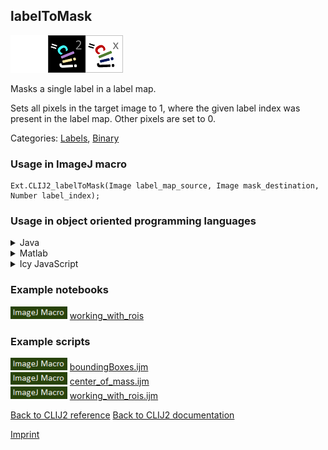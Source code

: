 ## labelToMask
<img src="images/mini_empty_logo.png"/><img src="images/mini_clij2_logo.png"/><img src="images/mini_clijx_logo.png"/>

Masks a single label in a label map. 

Sets all pixels in the target image to 1, where the given label index was present in the label map. Other pixels are set to 0.

Categories: [Labels](https://clij.github.io/clij2-docs/reference__label), [Binary](https://clij.github.io/clij2-docs/reference__binary)

### Usage in ImageJ macro
```
Ext.CLIJ2_labelToMask(Image label_map_source, Image mask_destination, Number label_index);
```


### Usage in object oriented programming languages



<details>

<summary>
Java
</summary>
<pre class="highlight">// init CLIJ and GPU
import net.haesleinhuepf.clij2.CLIJ2;
import net.haesleinhuepf.clij.clearcl.ClearCLBuffer;
CLIJ2 clij2 = CLIJ2.getInstance();

// get input parameters
ClearCLBuffer label_map_source = clij2.push(label_map_sourceImagePlus);
mask_destination = clij2.create(label_map_source);
float label_index = 1.0;
</pre>

<pre class="highlight">
// Execute operation on GPU
clij2.labelToMask(label_map_source, mask_destination, label_index);
</pre>

<pre class="highlight">
// show result
mask_destinationImagePlus = clij2.pull(mask_destination);
mask_destinationImagePlus.show();

// cleanup memory on GPU
clij2.release(label_map_source);
clij2.release(mask_destination);
</pre>

</details>



<details>

<summary>
Matlab
</summary>
<pre class="highlight">% init CLIJ and GPU
clij2 = init_clatlab();

% get input parameters
label_map_source = clij2.pushMat(label_map_source_matrix);
mask_destination = clij2.create(label_map_source);
label_index = 1.0;
</pre>

<pre class="highlight">
% Execute operation on GPU
clij2.labelToMask(label_map_source, mask_destination, label_index);
</pre>

<pre class="highlight">
% show result
mask_destination = clij2.pullMat(mask_destination)

% cleanup memory on GPU
clij2.release(label_map_source);
clij2.release(mask_destination);
</pre>

</details>



<details>

<summary>
Icy JavaScript
</summary>
<pre class="highlight">// init CLIJ and GPU
importClass(net.haesleinhuepf.clicy.CLICY);
importClass(Packages.icy.main.Icy);

clij2 = CLICY.getInstance();

// get input parameters
label_map_source_sequence = getSequence();
label_map_source = clij2.pushSequence(label_map_source_sequence);
mask_destination = clij2.create(label_map_source);
label_index = 1.0;
</pre>

<pre class="highlight">
// Execute operation on GPU
clij2.labelToMask(label_map_source, mask_destination, label_index);
</pre>

<pre class="highlight">
// show result
mask_destination_sequence = clij2.pullSequence(mask_destination)
Icy.addSequence(mask_destination_sequence);
// cleanup memory on GPU
clij2.release(label_map_source);
clij2.release(mask_destination);
</pre>

</details>





### Example notebooks
<a href="https://clij.github.io/clij2-docs/md/working_with_rois"><img src="images/language_macro.png" height="20"/></a> [working_with_rois](https://clij.github.io/clij2-docs/md/working_with_rois)  




### Example scripts
<a href="https://github.com/clij/clij2-docs/blob/master/src/main/macro/boundingBoxes.ijm"><img src="images/language_macro.png" height="20"/></a> [boundingBoxes.ijm](https://github.com/clij/clij2-docs/blob/master/src/main/macro/boundingBoxes.ijm)  
<a href="https://github.com/clij/clij2-docs/blob/master/src/main/macro/center_of_mass.ijm"><img src="images/language_macro.png" height="20"/></a> [center_of_mass.ijm](https://github.com/clij/clij2-docs/blob/master/src/main/macro/center_of_mass.ijm)  
<a href="https://github.com/clij/clij2-docs/blob/master/src/main/macro/working_with_rois.ijm"><img src="images/language_macro.png" height="20"/></a> [working_with_rois.ijm](https://github.com/clij/clij2-docs/blob/master/src/main/macro/working_with_rois.ijm)  


[Back to CLIJ2 reference](https://clij.github.io/clij2-docs/reference)
[Back to CLIJ2 documentation](https://clij.github.io/clij2-docs)

[Imprint](https://clij.github.io/imprint)
